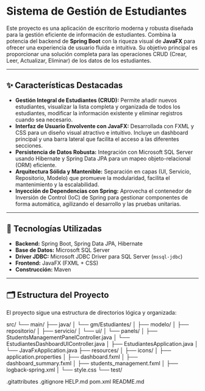# Sistema de Gestión de Estudiantes

Este proyecto es una aplicación de escritorio moderna y robusta diseñada para la gestión eficiente de información de estudiantes. Combina la potencia del backend de **Spring Boot** con la riqueza visual de **JavaFX** para ofrecer una experiencia de usuario fluida e intuitiva. Su objetivo principal es proporcionar una solución completa para las operaciones CRUD (Crear, Leer, Actualizar, Eliminar) de los datos de los estudiantes.

---

## ✨ Características Destacadas

- **Gestión Integral de Estudiantes (CRUD):** Permite añadir nuevos estudiantes, visualizar la lista completa y organizada de todos los estudiantes, modificar la información existente y eliminar registros cuando sea necesario.
- **Interfaz de Usuario Envolvente con JavaFX:** Desarrollada con FXML y CSS para un diseño visual atractivo e intuitivo. Incluye un dashboard principal y una barra lateral que facilita el acceso a las diferentes secciones.
- **Persistencia de Datos Robusta:** Integración con Microsoft SQL Server usando Hibernate y Spring Data JPA para un mapeo objeto-relacional (ORM) eficiente.
- **Arquitectura Sólida y Mantenible:** Separación en capas (UI, Servicio, Repositorio, Modelo) que promueve la modularidad, facilita el mantenimiento y la escalabilidad.
- **Inyección de Dependencias con Spring:** Aprovecha el contenedor de Inversión de Control (IoC) de Spring para gestionar componentes de forma automática, agilizando el desarrollo y las pruebas unitarias.

---

## 🔧 Tecnologías Utilizadas

- **Backend:** Spring Boot, Spring Data JPA, Hibernate
- **Base de Datos:** Microsoft SQL Server
- **Driver JDBC:** Microsoft JDBC Driver para SQL Server (`mssql-jdbc`)
- **Frontend:** JavaFX (FXML + CSS)
- **Construcción:** Maven

---

## 🗂 Estructura del Proyecto

El proyecto sigue una estructura de directorios lógica y organizada:

src/
└── main/
├── java/
│ └── gm/Estudiantes/
│ ├── modelo/
│ ├── repositorio/
│ ├── servicio/
│ └── ui/
│ └── panels/
│ ├── StudentsManagementPanelController.java
│ └── EstudiantesDashboardUIController.java
│ ├── EstudiantesApplication.java
│ └── JavaFxApplication.java
├── resources/
│ ├── icons/
│ ├── application.properties
│ ├── dashboard.fxml
│ ├── dashboard_summary.fxml
│ ├── students_management.fxml
│ ├── logback-spring.xml
│ └── style.css
└── test/

.gitattributes
.gitignore
HELP.md
pom.xml
README.md

